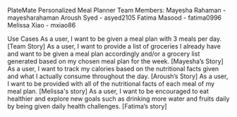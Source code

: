 PlateMate
Personalized Meal Planner Team Members:
Mayesha Rahaman - mayesharahaman
Aroush Syed - asyed2105
Fatima Masood - fatima0996
Melissa Xiao - mxiao86

Use Cases
As a user, I want to be given a meal plan with 3 meals per day. [Team Story]
As a user, I want to provide a list of groceries I already have and want to be given a meal plan accordingly and/or a grocery list generated based on my chosen meal plan for the week. [Mayesha’s Story]
As a user, I want to track my calories based on the nutritional facts given and what I actually consume throughout the day. [Aroush’s Story]
As a user, I want to be provided with all of the nutritional facts of each meal of my meal plan. [Melissa's story]
As a user, I want to be encouraged to eat healthier and explore new goals such as drinking more water and fruits daily by being given daily health challenges. [Fatima’s story]
